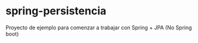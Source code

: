 # spring-persistencia
Proyecto de ejemplo para comenzar a trabajar con Spring + JPA (No Spring boot)
